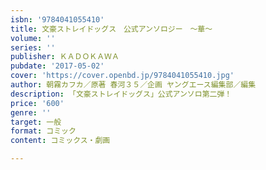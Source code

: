 ```yaml
---
isbn: '9784041055410'
title: 文豪ストレイドッグス　公式アンソロジー　～華～
volume: ''
series: ''
publisher: ＫＡＤＯＫＡＷＡ
pubdate: '2017-05-02'
cover: 'https://cover.openbd.jp/9784041055410.jpg'
author: 朝霧カフカ／原著 春河３５／企画 ヤングエース編集部／編集
description: 「文豪ストレイドッグス」公式アンソロ第二弾！
price: '600'
genre: ''
target: 一般
format: コミック
content: コミックス・劇画

---
```

